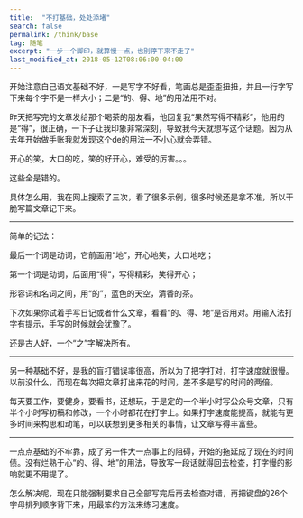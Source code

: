 ```yaml
---
title:  "不打基础，处处添堵"
search: false
permalink: /think/base
tag: 随笔
excerpt: "一步一个脚印，就算慢一点，也别停下来不走了"
last_modified_at: 2018-05-12T08:06:00-04:00
---
```




开始注意自己语文基础不好，一是写字不好看，笔画总是歪歪扭扭，并且一行字写下来每个字不是一样大小；二是“的、得、地”的用法用不对。

 

昨天把写完的文章发给那个喝茶的朋友看，他回复我“果然写得不精彩”，他用的是“得”，很正确，一下子让我印象非常深刻，导致我今天就想写这个话题。因为从去年开始做手账我就发现这个de的用法一不小心就会弄错。

 

开心的笑，大口的吃，笑的好开心，难受的厉害。。。

 

这些全是错的。

 

具体怎么用，我在网上搜索了三次，看了很多示例，很多时候还是拿不准，所以干脆写篇文章记下来。

 

------

简单的记法：

 

最后一个词是动词，它前面用“地”，开心地笑，大口地吃；

 

第一个词是动词，后面用“得”，写得精彩，笑得开心；

 

形容词和名词之间，用“的”，蓝色的天空，清香的茶。

 

下次如果你试着手写日记或者什么文章，看看“的、得、地”是否用对。用输入法打字有提示，手写的时候就会犹豫了。

 

还是古人好，一个“之”字解决所有。

 

------

另一种基础不好，是我的盲打错误率很高，所以为了把字打对，打字速度就很慢。以前没什么，而现在每次把文章打出来花的时间，差不多是写的时间的两倍。

 

每天要工作，要健身，要看书，还想玩，于是定的一个半小时写公众号文章，只有半个小时写初稿和修改，一个小时都花在打字上。如果打字速度能提高，就能有更多时间来构思和动笔，可以联想到更多相关的事情，让文章写得丰富些。

 

------

一点点基础的不牢靠，成了另一件大一点事上的阻碍，开始的拖延成了现在的时间债。没有烂熟于心“的、得、地”的用法，导致写一段话就得回去检查，打字慢的影响就更不用提了。

 

怎么解决呢，现在只能强制要求自己全部写完后再去检查对错，再把键盘的26个字母排列顺序背下来，用最笨的方法来练习速度。

 
